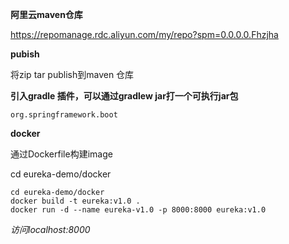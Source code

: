 **阿里云maven仓库**

https://repomanage.rdc.aliyun.com/my/repo?spm=0.0.0.0.Fhzjha



**pubish**

将zip tar publish到maven 仓库



**引入gradle 插件，可以通过gradlew jar打一个可执行jar包**

```
org.springframework.boot
```



**docker**

通过Dockerfile构建image

cd eureka-demo/docker

```shell
cd eureka-demo/docker
docker build -t eureka:v1.0 .
docker run -d --name eureka-v1.0 -p 8000:8000 eureka:v1.0
```

*访问localhost:8000*